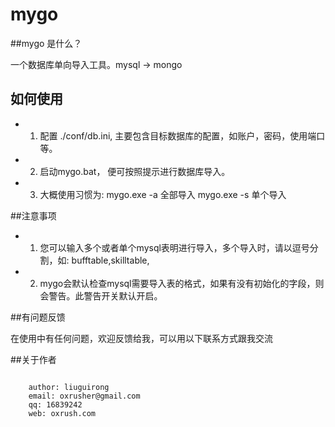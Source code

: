 ﻿# mygo #

##mygo 是什么？

一个数据库单向导入工具。mysql -> mongo

## 如何使用

* 1. 配置 ./conf/db.ini, 主要包含目标数据库的配置，如账户，密码，使用端口等。

* 2. 启动mygo.bat， 便可按照提示进行数据库导入。

* 3. 大概使用习惯为: 
	mygo.exe -a   全部导入
	mygo.exe -s   单个导入

##注意事项

* 1. 您可以输入多个或者单个mysql表明进行导入，多个导入时，请以逗号分割，如: bufftable,skilltable,    

* 2. mygo会默认检查mysql需要导入表的格式，如果有没有初始化的字段，则会警告。此警告开关默认开启。

##有问题反馈

在使用中有任何问题，欢迎反馈给我，可以用以下联系方式跟我交流

##关于作者

```

    author: liuguirong
    email: oxrusher@gmail.com
    qq: 16839242
    web: oxrush.com


```
